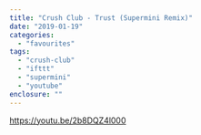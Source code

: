 ```yaml
---
title: "Crush Club - Trust (Supermini Remix)"
date: "2019-01-19"
categories: 
  - "favourites"
tags: 
  - "crush-club"
  - "ifttt"
  - "supermini"
  - "youtube"
enclosure: ""
---
```


https://youtu.be/2b8DQZ4l000
